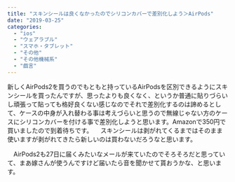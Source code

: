 ```yaml
---
title: "スキンシールは良くなかったのでシリコンカバーで差別化しよう＞AirPods"
date: "2019-03-25"
categories: 
  - "ios"
  - "ウェアラブル"
  - "スマホ・タブレット"
  - "その他"
  - "その他機械系"
  - "戯言"
---
```


新しくAirPods2を買うのでもともと持っているAirPodsを区別できるようにスキンシールを買ったんですが、思ったよりも良くなく、というか普通に貼りづらいし頑張って貼っても格好良くない感じなのでそれで差別化するのは諦めるとして、ケースの中身が入れ替わる事は考えづらいと思うので無線じゃない方のケースにシリコンカバーを付ける事で差別化しようと思います。Amazonで350円で買いましたので到着待ちです。 　スキンシールは剥がれてくるまではそのまま使いますが剥がれてきたら新しいのは買わないだろうなと思います。

　AirPods2も27日に届くみたいなメールが来ていたのでそろそろだと思っていて、まあ嫁さんが使うんですけど届いたら音を聞かせて貰おうかな、と思います。
